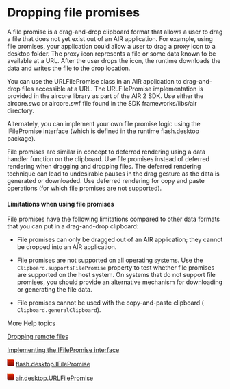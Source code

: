 # Dropping file promises

A file promise is a drag-and-drop clipboard format that allows a user to drag a
file that does not yet exist out of an AIR application. For example, using file
promises, your application could allow a user to drag a proxy icon to a desktop
folder. The proxy icon represents a file or some data known to be available at a
URL. After the user drops the icon, the runtime downloads the data and writes
the file to the drop location.

You can use the URLFilePromise class in an AIR application to drag-and-drop
files accessible at a URL. The URLFilePromise implementation is provided in the
aircore library as part of the AIR 2 SDK. Use either the aircore.swc or
aircore.swf file found in the SDK frameworks/libs/air directory.

Alternately, you can implement your own file promise logic using the
IFilePromise interface (which is defined in the runtime flash.desktop package).

File promises are similar in concept to deferred rendering using a data handler
function on the clipboard. Use file promises instead of deferred rendering when
dragging and dropping files. The deferred rendering technique can lead to
undesirable pauses in the drag gesture as the data is generated or downloaded.
Use deferred rendering for copy and paste operations (for which file promises
are not supported).

#### Limitations when using file promises

File promises have the following limitations compared to other data formats that
you can put in a drag-and-drop clipboard:

- File promises can only be dragged out of an AIR application; they cannot be
  dropped into an AIR application.

- File promises are not supported on all operating systems. Use the
  `Clipboard.supportsFilePromise` property to test whether file promises are
  supported on the host system. On systems that do not support file promises,
  you should provide an alternative mechanism for downloading or generating the
  file data.

- File promises cannot be used with the copy-and-paste clipboard (
  `Clipboard.generalClipboard`).

More Help topics

[Dropping remote files](./dropping-remote-files.md)

[Implementing the IFilePromise interface](./implementing-the-ifilepromise-interface.md)

![](../../../img/flashplatformLinkIndicator.png)
[flash.desktop.IFilePromise](https://airsdk.dev/reference/actionscript/3.0/flash/desktop/IFilePromise.html)

![](../../../img/flashplatformLinkIndicator.png)
[air.desktop.URLFilePromise](https://help.adobe.com/en_US/FlashPlatform/reference/actionscript/3/air/desktop/URLFilePromise.html)
